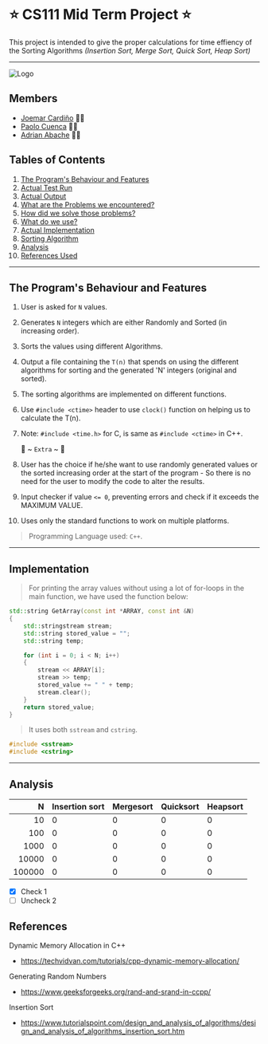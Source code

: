 # ⭐️ **CS111 Mid Term Project** ⭐️

This project is intended to give the proper calculations for time effiency of the Sorting Algorithms _(Insertion Sort, Merge Sort, Quick Sort, Heap Sort)_

---

![Logo](https://static.vecteezy.com/system/resources/previews/000/371/208/original/vector-welcome-hand-drawn-text.jpg)

## Members

- [Joemar Cardiño](https://github.com/joemar25 "Joemar's Github Link") 👋🏻
- [Paolo Cuenca](link) ✌🏻
- [Adrian Abache](link) 🤙🏻

## Tables of Contents

1. [The Program's Behaviour and Features](#the-programs-behaviour-and-features)
2. [Actual Test Run](#the-programs-behaviour-and-features)
3. [Actual Output](#implementation)
4. [What are the Problems we encountered?](#a)
5. [How did we solve those problems?](#a)
6. [What do we use?](#a)
7. [Actual Implementation](#a)
8. [Sorting Algorithm](#a)
9. [Analysis](#analysis)
10. [References Used](#references)

---

## The Program's Behaviour and Features

1. User is asked for `N` values.
2. Generates `N` integers which are either Randomly and Sorted (in increasing order).
3. Sorts the values using different Algorithms.
4. Output a file containing the `T(n)` that spends on using the different algorithms for sorting and the generated 'N' integers (original and sorted).
5. The sorting algorithms are implemented on different functions.
6. Use `#include <ctime>` header to use `clock()` function on helping us to calculate the T(n).
7. Note: `#include <time.h>` for C, is same as `#include <ctime>` in C++.

   🤍 ~ `Extra` \~ 🤍

8. User has the choice if he/she want to use randomly generated values or the sorted increasing order at the start of the program - So there is no need for the user to modify the code to alter the results.
9. Input checker if value `<= 0`, preventing errors and check if it exceeds the MAXIMUM VALUE.

10. Uses only the standard functions to work on multiple platforms.

> Programming Language used: `C++`.

---

## Implementation

> For printing the array values without using a lot of for-loops in the main function, we have used the function below:

```c++
std::string GetArray(const int *ARRAY, const int &N)
{
    std::stringstream stream;
    std::string stored_value = "";
    std::string temp;

    for (int i = 0; i < N; i++)
    {
        stream << ARRAY[i];
        stream >> temp;
        stored_value += " " + temp;
        stream.clear();
    }
    return stored_value;
}
```

> It uses both `sstream` and `cstring`.

```c++
#include <sstream>
#include <cstring>
```

---

## Analysis

|      N | Insertion sort | Mergesort | Quicksort | Heapsort |
| -----: | :------------- | :-------- | :-------- | :------- |
|     10 | 0              | 0         | 0         | 0        |
|    100 | 0              | 0         | 0         | 0        |
|   1000 | 0              | 0         | 0         | 0        |
|  10000 | 0              | 0         | 0         | 0        |
| 100000 | 0              | 0         | 0         | 0        |

- [x] Check 1
- [ ] Uncheck 2

## References

Dynamic Memory Allocation in C++

- https://techvidvan.com/tutorials/cpp-dynamic-memory-allocation/

Generating Random Numbers

- https://www.geeksforgeeks.org/rand-and-srand-in-ccpp/

Insertion Sort

- https://www.tutorialspoint.com/design_and_analysis_of_algorithms/design_and_analysis_of_algorithms_insertion_sort.htm
